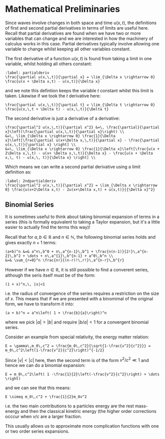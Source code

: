 # Mathematical Preliminaries

Since waves involve changes in both space and time $u(x,\,t)$, the definitions of first and second partial derivatives in terms of limits
are useful here.  Recall that partial derivatives are found when we have two or more variables that can change and we are interested in 
how the machinery of calculus works in this case.  Partial derivatives typically involve allowing one variable to change whilst keeping 
all other variables constant.

The first derivative of a function $u(x,\,t)$ is found from taking a limit in one variable, whilst holding all others constant:

```{math}
:label: partialderiv
\frac{\partial u(x,\,t)}{\partial x} = \lim_{\Delta x \rightarrow 0} \frac{u(x + \Delta x,t) - u(x,t)}{\Delta x} 
```
and we note this defintion keeps the variable $t$ constant whilst this limit is taken.  Likewise if we took the $t$ derivative here:
```{math}
\frac{\partial u(x,\,t)}{\partial t} = \lim_{\Delta t \rightarrow 0} \frac{u(x,\,t + \Delta t) - u(x,\,t)}{\Delta t} 
```
The second derivative is just a derivative of a derivative:
```{math}
\frac{\partial^2 u(x,\,t)}{\partial x^2} &=\, \frac{\partial}{\partial x}\left(\frac{\partial u(x,\,t)}{\partial x}\right) \\
&=\, \lim_{\Delta x \rightarrow 0} \frac{1}{\Delta x}\left[\frac{\partial u(x+\Delta x,\,t)}{\partial x} - \frac{\partial u(x,\,t)}{\partial x} \right] \\
&=\, \lim_{\Delta x \rightarrow 0} \frac{1}{\Delta x}\left[\frac{u(x + 2\Delta x,\,t) - u(x+ \Delta x,\,t)}{\Delta x} - \frac{u(x + \Delta x,\, t) - u(x,\, t)}{\Delta x} \right] \\
```
Which means we can write a second partial derivative using a limit definition as:
```{math}
:label: 2ndpartialderiv
\frac{\partial^2 u(x,\,t)}{\partial x^2} = \lim_{\Delta x \rightarrow 0} \frac{u(x+2\Delta x,t) - 2u(x+\Delta x,t) + u(x,t)}{{\Delta x}^2} 
```

## Binomial Series

It is sometimes useful to think about taking binomial expansion of terms in a series (this is formally equivalent to taking a Taylor expansion, but it's a little 
easier to actually find the terms this way)!

Recall that for $a,\, b \in \mathbb{R}$ and $n \in \mathbb{N}$, the following binomial series holds and gives exactly $n+1$ terms:
```{math}
(a+b)^n &=& a^n\,b^0 + n\,a^{n-1}\,b^1 + \frac{n(n-1)}{2!}\,a^{n-2}\,b^2 + \dots + n\,a^{1}\,b^{n-1} + a^0\,b^n \\
&=& \sum_{r=0}^n \frac{n!}{(n-r)!\,r!}\,a^{n-r}\,b^{r}
```
However if we have $n \in \mathbb{R}$, it is still possible to find a converent series, although the seris itself must be of the form:
```{math}
(1 + x)^n,\, |x|<1
``` 
i.e. the radius of convergence of the series requires a restriction on the size of $x$.  This means that if we are presented with a binomimal of the 
original form, we have to transform it into:
```{math}
(a + b)^n = a^n\left( 1 + \frac{b}{a}\right)^n
```
where we pick $|a| > |b|$ and require $|b / a| < 1$ for a convergent binomial series.  

Consider an example from special relativity, the energy matter relation:
```{math}
E = \gamma\,m_0\,c^2 = \frac{m_0\,c^2}{\sqrt{1-\frac{v^2}{c^2}}} = m_0\,c^2\left(1-\frac{v^2}{c^2}\right)^{-1/2} 
```
Since $|v| < |c|$ here, then the second term is of the form $v^2/c^2 \ll 1$ and hence we can do a binomial expansion:
```{math}
E = m_0\,c^2\left( 1 -\frac{1}{2}\left(-\frac{v^2}{c^2}\right) + \dots \right)
```
and we can see that this means:
```{math}
E \simeq m_0\,c^2 + \frac{1}{2}m_0v^2 
```
i.e. the two main contributions to a particles energy are the rest mass-energy and then the classical kinetric energy (the higher order corrections 
occcur when $v/c$ are a larger fraction.

This usually allows us to approximate more complication functions with one or two order series expansions.
